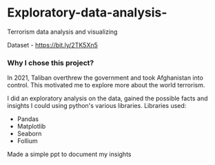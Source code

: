 # Exploratory-data-analysis-
Terrorism data analysis and visualizing

Dataset - https://bit.ly/2TK5Xn5



### Why I chose this project?
In 2021, Taliban overthrew the government and took Afghanistan into control. This motivated me to explore more about the world terrorism. 


I did an exploratory analysis on the data, gained the possible facts and insights I could using python's various libraries.
Libraries used:
- Pandas
- Matplotlib
- Seaborn
- Follium

Made a simple ppt to document my insights
